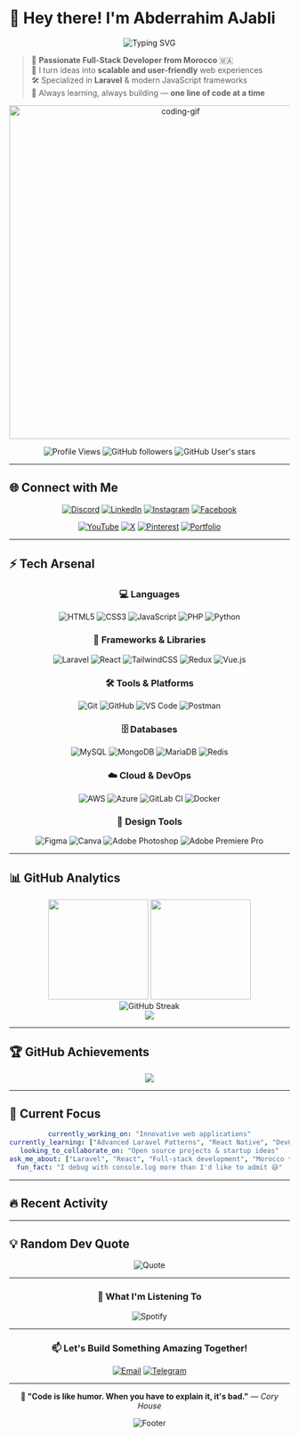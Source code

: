 # 👋 Hey there! I'm Abderrahim AJabli

<div align="center">
  
  ![Typing SVG](https://readme-typing-svg.demolab.com?font=Fira+Code&size=25&duration=3000&pause=1000&color=FF0000&background=000000&center=true&vCenter=true&width=600&height=60&lines=Full-Stack+Developer+from+Morocco+%F0%9F%87%B2%F0%9F%87%A6;Laravel+%26+React+Specialist;Turning+Ideas+into+Reality;Always+Learning%2C+Always+Building!)

</div>

> 🚀 **Passionate Full-Stack Developer from Morocco** 🇲🇦  
> 🧠 I turn ideas into **scalable and user-friendly** web experiences  
> 🛠️ Specialized in **Laravel** & modern JavaScript frameworks  
> 🌱 Always learning, always building — **one line of code at a time**

<div align="center">
  <img src="https://media.giphy.com/media/qgQUggAC3Pfv687qPC/giphy.gif" width="600px" alt="coding-gif" />
</div>

<div align="center">
  
  ![Profile Views](https://komarev.com/ghpvc/?username=NXT-HELSING&color=red&style=for-the-badge&label=PROFILE+VIEWS)
  ![GitHub followers](https://img.shields.io/github/followers/NXT-HELSING?color=red&style=for-the-badge&logo=github)
  ![GitHub User's stars](https://img.shields.io/github/stars/NXT-HELSING?color=red&style=for-the-badge&logo=github)

</div>

---

## 🌐 Connect with Me

<div align="center">

[![Discord](https://img.shields.io/badge/Discord-5865F2?style=for-the-badge&logo=discord&logoColor=white&labelColor=000000)](https://discord.gg/nxtheelsing)
[![LinkedIn](https://img.shields.io/badge/LinkedIn-0077B5?style=for-the-badge&logo=linkedin&logoColor=white&labelColor=000000)](https://linkedin.com/in/abderrahimajabli/)
[![Instagram](https://img.shields.io/badge/Instagram-E4405F?style=for-the-badge&logo=instagram&logoColor=white&labelColor=000000)](https://instagram.com/Abderrahim.AJabli)
[![Facebook](https://img.shields.io/badge/Facebook-1877F2?style=for-the-badge&logo=facebook&logoColor=white&labelColor=000000)](https://facebook.com/Abderrahim.AJabli)

[![YouTube](https://img.shields.io/badge/YouTube-FF0000?style=for-the-badge&logo=youtube&logoColor=white&labelColor=000000)](https://youtube.com/@Abderrahim.AJabli)
[![X](https://img.shields.io/badge/X-000000?style=for-the-badge&logo=X&logoColor=white&labelColor=FF0000)](https://x.com/Abderrahim.AJabli)
[![Pinterest](https://img.shields.io/badge/Pinterest-E60023?style=for-the-badge&logo=pinterest&logoColor=white&labelColor=000000)](https://pinterest.com/Abderrahim.AJabli)
[![Portfolio](https://img.shields.io/badge/Portfolio-FF0000?style=for-the-badge&logo=About.me&logoColor=white&labelColor=000000)](https://your-portfolio-link.com)

</div>

---

## ⚡ Tech Arsenal

<div align="center">

### 💻 **Languages**
![HTML5](https://img.shields.io/badge/HTML5-E34F26?style=for-the-badge&logo=html5&logoColor=white&labelColor=000000)
![CSS3](https://img.shields.io/badge/CSS3-1572B6?style=for-the-badge&logo=css3&logoColor=white&labelColor=000000)
![JavaScript](https://img.shields.io/badge/JavaScript-F7DF1E?style=for-the-badge&logo=javascript&logoColor=black&labelColor=000000)
![PHP](https://img.shields.io/badge/PHP-777BB4?style=for-the-badge&logo=php&logoColor=white&labelColor=000000)
![Python](https://img.shields.io/badge/Python-3776AB?style=for-the-badge&logo=python&logoColor=white&labelColor=000000)

### 🚀 **Frameworks & Libraries**
![Laravel](https://img.shields.io/badge/Laravel-FF2D20?style=for-the-badge&logo=laravel&logoColor=white&labelColor=000000)
![React](https://img.shields.io/badge/React-20232A?style=for-the-badge&logo=react&logoColor=61DAFB&labelColor=000000)
![TailwindCSS](https://img.shields.io/badge/Tailwind_CSS-38B2AC?style=for-the-badge&logo=tailwind-css&logoColor=white&labelColor=000000)
![Redux](https://img.shields.io/badge/Redux-593D88?style=for-the-badge&logo=redux&logoColor=white&labelColor=000000)
![Vue.js](https://img.shields.io/badge/Vue.js-35495E?style=for-the-badge&logo=vue.js&logoColor=4FC08D&labelColor=000000)

### 🛠️ **Tools & Platforms**
![Git](https://img.shields.io/badge/Git-F05033?style=for-the-badge&logo=git&logoColor=white&labelColor=000000)
![GitHub](https://img.shields.io/badge/GitHub-181717?style=for-the-badge&logo=github&logoColor=white&labelColor=FF0000)
![VS Code](https://img.shields.io/badge/VS_Code-0078D4?style=for-the-badge&logo=visual%20studio%20code&logoColor=white&labelColor=000000)
![Postman](https://img.shields.io/badge/Postman-FF6C37?style=for-the-badge&logo=postman&logoColor=white&labelColor=000000)

### 🗄️ **Databases**
![MySQL](https://img.shields.io/badge/MySQL-4479A1?style=for-the-badge&logo=mysql&logoColor=white&labelColor=000000)
![MongoDB](https://img.shields.io/badge/MongoDB-4EA94B?style=for-the-badge&logo=mongodb&logoColor=white&labelColor=000000)
![MariaDB](https://img.shields.io/badge/MariaDB-003545?style=for-the-badge&logo=mariadb&logoColor=white&labelColor=000000)
![Redis](https://img.shields.io/badge/Redis-DC382D?style=for-the-badge&logo=redis&logoColor=white&labelColor=000000)

### ☁️ **Cloud & DevOps**
![AWS](https://img.shields.io/badge/Amazon_AWS-FF9900?style=for-the-badge&logo=amazonaws&logoColor=white&labelColor=000000)
![Azure](https://img.shields.io/badge/Microsoft_Azure-0072C6?style=for-the-badge&logo=microsoftazure&logoColor=white&labelColor=000000)
![GitLab CI](https://img.shields.io/badge/GitLab_CI-181717?style=for-the-badge&logo=gitlab&logoColor=white&labelColor=FF0000)
![Docker](https://img.shields.io/badge/Docker-2496ED?style=for-the-badge&logo=docker&logoColor=white&labelColor=000000)

### 🎨 **Design Tools**
![Figma](https://img.shields.io/badge/Figma-F24E1E?style=for-the-badge&logo=figma&logoColor=white&labelColor=000000)
![Canva](https://img.shields.io/badge/Canva-00C4CC?style=for-the-badge&logo=Canva&logoColor=white&labelColor=000000)
![Adobe Photoshop](https://img.shields.io/badge/Adobe_Photoshop-31A8FF?style=for-the-badge&logo=adobephotoshop&logoColor=white&labelColor=000000)
![Adobe Premiere Pro](https://img.shields.io/badge/Adobe_Premiere_Pro-9999FF?style=for-the-badge&logo=adobepremierepro&logoColor=white&labelColor=000000)

</div>

---

## 📊 GitHub Analytics

<div align="center">
  <img height="180em" src="https://github-readme-stats.vercel.app/api?username=NXT-HELSING&show_icons=true&theme=radical&include_all_commits=true&count_private=true"/>
  <img height="180em" src="https://github-readme-stats.vercel.app/api/top-langs/?username=NXT-HELSING&layout=compact&langs_count=8&theme=radical"/>
</div>

<div align="center">
  <img src="https://github-readme-streak-stats.herokuapp.com/?user=NXT-HELSING&theme=radical" alt="GitHub Streak" />
</div>

<div align="center">
  <img src="https://github-readme-activity-graph.vercel.app/graph?username=NXT-HELSING&theme=redical" />
</div>

---

## 🏆 GitHub Achievements

<div align="center">
  <img src="https://github-profile-trophy.vercel.app/?username=NXT-HELSING&theme=radical&no-frame=false&no-bg=false&margin-w=8&column=4" />
</div>

---

## 🎯 Current Focus

<div align="center">

```yaml
currently_working_on: "Innovative web applications"
currently_learning: ["Advanced Laravel Patterns", "React Native", "DevOps"]
looking_to_collaborate_on: "Open source projects & startup ideas"
ask_me_about: ["Laravel", "React", "Full-stack development", "Morocco tech scene"]
fun_fact: "I debug with console.log more than I'd like to admit 😅"
```

</div>

---

## 🔥 Recent Activity

<!--START_SECTION:activity-->
<!--END_SECTION:activity-->

---

## 💡 Random Dev Quote

<div align="center">

![Quote](https://quotes-github-readme.vercel.app/api?type=horizontal&theme=radical)

</div>

---

<div align="center">
  
### 🎵 What I'm Listening To
  
![Spotify](https://spotify-github-profile.vercel.app/api/spotify?background_color=000000&border_color=ff0000)

</div>

---

<div align="center">

### 📫 **Let's Build Something Amazing Together!**

[![Email](https://img.shields.io/badge/Email-FF0000?style=for-the-badge&logo=gmail&logoColor=white&labelColor=000000)](mailto:your.email@example.com)
[![Telegram](https://img.shields.io/badge/Telegram-2CA5E0?style=for-the-badge&logo=telegram&logoColor=white&labelColor=000000)](https://t.me/yourusername)

---

**💭 "Code is like humor. When you have to explain it, it's bad."** — *Cory House*

![Footer](https://capsule-render.vercel.app/api?type=waving&color=FF0000&height=100&section=footer&text=Happy%20Coding!&fontSize=30&fontColor=FFFFFF&animation=twinkling&fontAlign=50)

</div>
